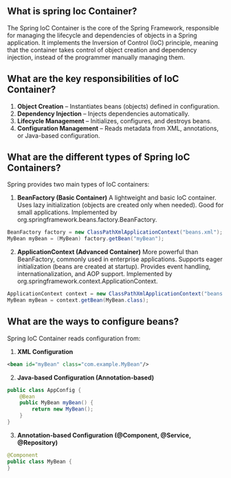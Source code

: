 ## What is spring Ioc Container?

The Spring IoC Container is the core of the Spring Framework, responsible for managing the lifecycle and dependencies of objects in a Spring application. It implements the Inversion of Control (IoC) principle, meaning that the container takes control of object creation and dependency injection, instead of the programmer manually managing them.

## What are the key responsibilities of IoC Container?

1. **Object Creation** – Instantiates beans (objects) defined in configuration.
2. **Dependency Injection** – Injects dependencies automatically.
3. **Lifecycle Management** – Initializes, configures, and destroys beans.
4. **Configuration Management** – Reads metadata from XML, annotations, or Java-based configuration.

## What are the different types of Spring IoC Containers?

Spring provides two main types of IoC containers:

1. **BeanFactory (Basic Container)**
   A lightweight and basic IoC container.
   Uses lazy initialization (objects are created only when needed).
   Good for small applications.
   Implemented by org.springframework.beans.factory.BeanFactory.

```java
BeanFactory factory = new ClassPathXmlApplicationContext("beans.xml");
MyBean myBean = (MyBean) factory.getBean("myBean");
```

2. **ApplicationContext (Advanced Container)**
   More powerful than BeanFactory, commonly used in enterprise applications.
   Supports eager initialization (beans are created at startup).
   Provides event handling, internationalization, and AOP support.
   Implemented by org.springframework.context.ApplicationContext.

```java
ApplicationContext context = new ClassPathXmlApplicationContext("beans.xml");
MyBean myBean = context.getBean(MyBean.class);
```

## What are the ways to configure beans?

Spring IoC Container reads configuration from:

1. __XML Configuration__

```xml
<bean id="myBean" class="com.example.MyBean"/>
```

2. __Java-based Configuration (Annotation-based)__

```java @Configuration
public class AppConfig {
    @Bean
    public MyBean myBean() {
        return new MyBean();
    }
}
```

3. __Annotation-based Configuration (@Component, @Service, @Repository)__

```java
@Component
public class MyBean {
}
```
